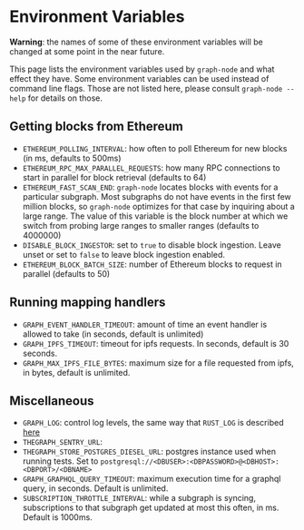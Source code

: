 # Environment Variables

**Warning**: the names of some of these environment variables will be changed
at some point in the near future.

This page lists the environment variables used by `graph-node` and what
effect they have. Some environment variables can be used instead of command
line flags. Those are not listed here, please consult `graph-node --help`
for details on those.

## Getting blocks from Ethereum

* `ETHEREUM_POLLING_INTERVAL`: how often to poll Ethereum for new blocks
(in ms, defaults to 500ms)
* `ETHEREUM_RPC_MAX_PARALLEL_REQUESTS`: how many RPC connections to start
in parallel for block retrieval (defaults to 64)
* `ETHEREUM_FAST_SCAN_END`: `graph-node` locates
  blocks with events for a particular subgraph. Most subgraphs do not have
  events in the first few million blocks, so `graph-node` optimizes for that
  case by inquiring about a large range. The value of this variable
  is the block number at which we switch from probing large ranges to
  smaller ranges (defaults to 4000000)
* `DISABLE_BLOCK_INGESTOR`: set to `true` to disable block ingestion. Leave unset or set to `false` to leave block ingestion enabled.
* `ETHEREUM_BLOCK_BATCH_SIZE`: number of Ethereum blocks to request in
  parallel (defaults to 50)

## Running mapping handlers
* `GRAPH_EVENT_HANDLER_TIMEOUT`: amount of time an event handler is allowed
  to take (in seconds, default is unlimited)
* `GRAPH_IPFS_TIMEOUT`: timeout for ipfs requests. In seconds, default is 30 seconds.
* `GRAPH_MAX_IPFS_FILE_BYTES`: maximum size for a file requested from ipfs, in bytes, default is unlimited.

## Miscellaneous
* `GRAPH_LOG`: control log levels, the same way that `RUST_LOG` is
described [here](https://docs.rs/env_logger/0.6.0/env_logger/)
* `THEGRAPH_SENTRY_URL`:
* `THEGRAPH_STORE_POSTGRES_DIESEL_URL`: postgres instance used when running
   tests. Set to
   `postgresql://<DBUSER>:<DBPASSWORD>@<DBHOST>:<DBPORT>/<DBNAME>`
* `GRAPH_GRAPHQL_QUERY_TIMEOUT`: maximum execution time for a graphql query, in seconds. Default is unlimited.
* `SUBSCRIPTION_THROTTLE_INTERVAL`: while a subgraph is syncing,
  subscriptions to that subgraph get updated at most this often, in
  ms. Default is 1000ms.
